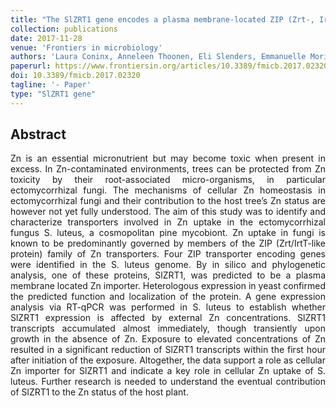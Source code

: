 ```yaml
---
title: "The SlZRT1 gene encodes a plasma membrane-located ZIP (Zrt-, Irt-Like Protein) transporter in the ectomycorrhizal fungus Suillus luteus"
collection: publications
date: 2017-11-28
venue: 'Frontiers in microbiology'
authors: 'Laura Coninx, Anneleen Thoonen, Eli Slenders, Emmanuelle Morin, Natascha Arnauts, Michiel Op De Beeck, Annegret Kohler, Joske Ruytinx, Jan V Colpaert'
paperurl: https://www.frontiersin.org/articles/10.3389/fmicb.2017.02320/full
doi: 10.3389/fmicb.2017.02320
tagline: '- Paper'
type: "SlZRT1 gene"
---
```


<h2> Abstract </h2>
<p align= "justify">
Zn is an essential micronutrient but may become toxic when present in excess. In Zn-contaminated environments, trees can be protected from Zn toxicity by their root-associated micro-organisms, in particular ectomycorrhizal fungi. The mechanisms of cellular Zn homeostasis in ectomycorrhizal fungi and their contribution to the host tree’s Zn status are however not yet fully understood. The aim of this study was to identify and characterize transporters involved in Zn uptake in the ectomycorrhizal fungus S. luteus, a cosmopolitan pine mycobiont. Zn uptake in fungi is known to be predominantly governed by members of the ZIP (Zrt/IrtT-like protein) family of Zn transporters. Four ZIP transporter encoding genes were identified in the S. luteus genome. By in silico and phylogenetic analysis, one of these proteins, SlZRT1, was predicted to be a plasma membrane located Zn importer. Heterologous expression in yeast confirmed the predicted function and localization of the protein. A gene expression analysis via RT-qPCR was performed in S. luteus to establish whether SlZRT1 expression is affected by external Zn concentrations. SlZRT1 transcripts accumulated almost immediately, though transiently upon growth in the absence of Zn. Exposure to elevated concentrations of Zn resulted in a significant reduction of SlZRT1 transcripts within the first hour after initiation of the exposure. Altogether, the data support a role as cellular Zn importer for SlZRT1 and indicate a key role in cellular Zn uptake of S. luteus. Further research is needed to understand the eventual contribution of SlZRT1 to the Zn status of the host plant.
  
  
  
  

